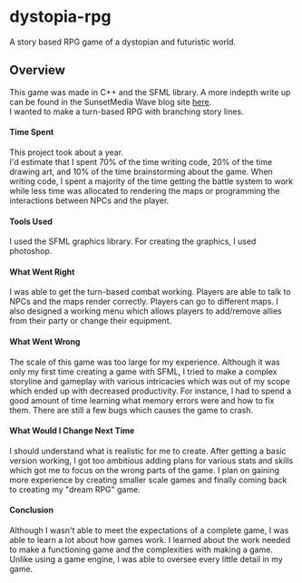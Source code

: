 # dystopia-rpg
A story based RPG game of a dystopian and futuristic world. 

## Overview
This game was made in C++ and the SFML library. A more indepth write up can be found in the SunsetMedia Wave blog site [here](http://www.sunsetmediawave.org/category/column/from-zero-to-a-game/).  
I wanted to make a turn-based RPG with branching story lines.

#### Time Spent
This project took about a year.  
I'd estimate that I spent 70% of the time writing code, 20% of the time drawing art, and 10% of the time brainstorming about the game. When writing code, I spent a majority of the time getting the battle system to work while less time was allocated to rendering the maps or programming the interactions between NPCs and the player.


#### Tools Used
I used the SFML graphics library. For creating the graphics, I used photoshop.

#### What Went Right
I was able to get the turn-based combat working. Players are able to talk to NPCs and the maps render correctly. Players can go to different maps. I also designed a working menu which allows players to add/remove allies from their party or change their equipment.

#### What Went Wrong
The scale of this game was too large for my experience. Although it was only my first time creating a game with SFML, I tried to make a complex storyline and gameplay with various intricacies which was out of my scope which ended up with decreased productivity. For instance, I had to spend a good amount of time learning what memory errors were and how to fix them. There are still a few bugs which causes the game to crash.

#### What Would I Change Next Time
I should understand what is realistic for me to create. After getting a basic version working, I got too ambitious adding plans for various stats and skills which got me to focus on the wrong parts of the game. I plan on gaining more experience by creating smaller scale games and finally coming back to creating my "dream RPG" game.

#### Conclusion
Although I wasn't able to meet the expectations of a complete game, I was able to learn a lot about how games work. I learned about the work needed to make a functioning game and the complexities with making a game. Unlike using a game engine, I was able to oversee every little detail in my game.

